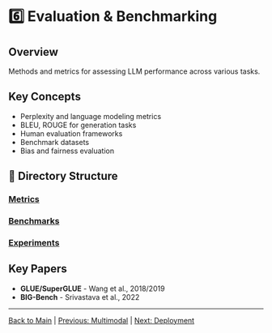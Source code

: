 # 6️⃣ Evaluation & Benchmarking

## Overview

Methods and metrics for assessing LLM performance across various tasks.

## Key Concepts

- Perplexity and language modeling metrics
- BLEU, ROUGE for generation tasks
- Human evaluation frameworks
- Benchmark datasets
- Bias and fairness evaluation

## 📂 Directory Structure

### [Metrics](./metrics/)
### [Benchmarks](./benchmarks/)
### [Experiments](./experiments/)

## Key Papers

- **GLUE/SuperGLUE** - Wang et al., 2018/2019
- **BIG-Bench** - Srivastava et al., 2022

---

[Back to Main](../README.md) | [Previous: Multimodal](../05-multimodal/README.md) | [Next: Deployment](../07-deployment/README.md)
